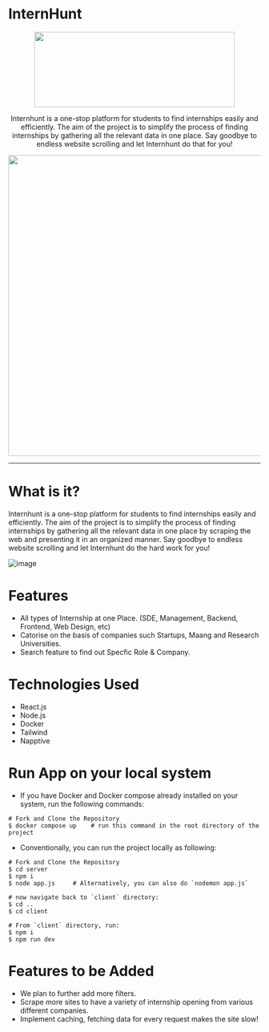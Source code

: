 # InternHunt
<p align="center" >
  <img width="400" height="150" src="https://github.com/hamees-sayed/internhunt/blob/main/client/src/Components/img/Name.png">
</p>


<p align="center">
  Internhunt is a one-stop platform for students to find internships easily and efficiently. The aim of the project is to simplify the process of finding     internships by gathering all the relevant data in one place. Say goodbye to endless website scrolling and let Internhunt do that for you!
</p>  

<img width="1200" height="600" src="https://github.com/hamees-sayed/internhunt/blob/main/client/src/Components/img/yo1/screely-1681555870010.png" />        

---  
# What is it? 
Internhunt is a one-stop platform for students to find internships easily and efficiently. The aim of the project is to simplify the process of finding internships by gathering all the relevant data in one place by scraping the web and presenting it in an organized manner. Say goodbye to endless website scrolling and let Internhunt do the hard work for you!

![image](https://user-images.githubusercontent.com/98336593/232202030-d7a5343e-bf28-4706-bd7e-59e3c5c9400a.png)

# Features
- All types of Internship at one Place. (SDE, Management, Backend, Frontend, Web Design, etc)
- Catorise on the basis of companies such Startups, Maang and Research Universities.
- Search feature to find out Specfic Role & Company.

# Technologies Used
- React.js
- Node.js
- Docker
- Tailwind
- Napptive

# Run App on your local system
- If you have Docker and Docker compose already installed on your system, run the following commands: 
```
# Fork and Clone the Repository
$ docker compose up    # run this command in the root directory of the project
```

- Conventionally, you can run the project locally as following: 
```
# Fork and Clone the Repository
$ cd server
$ npm i
$ node app.js     # Alternatively, you can also do `nodemon app.js`

# now navigate back to `client` directory:
$ cd ..
$ cd client 

# From `client` directory, run:
$ npm i
$ npm run dev
```
# Features to be Added
- We plan to further add more filters. 
- Scrape more sites to have a variety of internship opening from various different companies.
- Implement caching, fetching data for every request makes the site slow!
